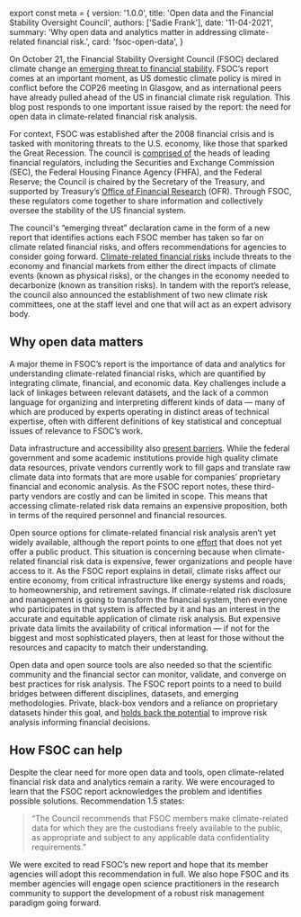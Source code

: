 export const meta = {
  version: '1.0.0',
  title: 'Open data and the Financial Stability Oversight Council',
  authors: ['Sadie Frank'],
  date: '11-04-2021',
  summary:
    'Why open data and analytics matter in addressing climate-related financial risk.',
  card: 'fsoc-open-data',
}

On October 21, the Financial Stability Oversight Council (FSOC) declared climate change an [emerging threat to financial stability](https://home.treasury.gov/news/press-releases/jy0426). FSOC’s report comes at an important moment, as US domestic climate policy is mired in conflict before the COP26 meeting in Glasgow, and as international peers have already pulled ahead of the US in financial climate risk regulation. This blog post responds to one important issue raised by the report: the need for open data in climate-related financial risk analysis.

For context, FSOC was established after the 2008 financial crisis and is tasked with monitoring threats to the U.S. economy, like those that sparked the Great Recession. The council is [comprised of](https://home.treasury.gov/policy-issues/financial-markets-financial-institutions-and-fiscal-service/fsoc/about-fsoc) the heads of leading financial regulators, including the Securities and Exchange Commission (SEC), the Federal Housing Finance Agency (FHFA), and the Federal Reserve; the Council is chaired by the Secretary of the Treasury, and supported by Treasury’s [Office of Financial Research](https://www.financialresearch.gov/) (OFR). Through FSOC, these regulators come together to share information and collectively oversee the stability of the US financial system.

The council's “emerging threat” declaration came in the form of a new report that identifies actions each FSOC member has taken so far on climate related financial risks, and offers recommendations for agencies to consider going forward. [Climate-related financial risks](https://carbonplan.org/blog/climate-financial-risks) include threats to the economy and financial markets from either the direct impacts of climate events (known as physical risks), or the changes in the economy needed to decarbonize (known as transition risks). In tandem with the report’s release, the council also announced the establishment of two new climate risk committees, one at the staff level and one that will act as an expert advisory body.

## Why open data matters

A major theme in FSOC’s report is the importance of data and analytics for understanding climate-related financial risks, which are quantified by integrating climate, financial, and economic data. Key challenges include a lack of linkages between relevant datasets, and the lack of a common language for organizing and interpreting different kinds of data — many of which are produced by experts operating in distinct areas of technical expertise, often with different definitions of key statistical and conceptual issues of relevance to FSOC’s work.

Data infrastructure and accessibility also [present barriers](https://medium.com/pangeo/closed-platforms-vs-open-architectures-for-cloud-native-earth-system-analytics-1ad88708ebb6). While the federal government and some academic institutions provide high quality climate data resources, private vendors currently work to fill gaps and translate raw climate data into formats that are more usable for companies’ proprietary financial and economic analysis. As the FSOC report notes, these third-party vendors are costly and can be limited in scope. This means that accessing climate-related risk data remains an expensive proposition, both in terms of the required personnel and financial resources.

Open source options for climate-related financial risk analysis aren’t yet widely available, although the report points to one [effort](https://www.os-climate.org/) that does not yet offer a public product. This situation is concerning because when climate-related financial risk data is expensive, fewer organizations and people have access to it. As the FSOC report explains in detail, climate risks affect our entire economy, from critical infrastructure like energy systems and roads, to homeownership, and retirement savings. If climate-related risk disclosure and management is going to transform the financial system, then everyone who participates in that system is affected by it and has an interest in the accurate and equitable application of climate risk analysis. But expensive private data limits the availability of critical information — if not for the biggest and most sophisticated players, then at least for those without the resources and capacity to match their understanding.

Open data and open source tools are also needed so that the scientific community and the financial sector can monitor, validate, and converge on best practices for risk analysis. The FSOC report points to a need to build bridges between different disciplines, datasets, and emerging methodologies. Private, black-box vendors and a reliance on proprietary datasets hinder this goal, and [holds back the potential](https://doi.org/10.1038/s41558-020-00984-6) to improve risk analysis informing financial decisions.

## How FSOC can help

Despite the clear need for more open data and tools, open climate-related financial risk data and analytics remain a rarity. We were encouraged to learn that the FSOC report acknowledges the problem and identifies possible solutions. Recommendation 1.5 states:

> “​​The Council recommends that FSOC members make climate-related data for which they are the custodians freely available to the public, as appropriate and subject to any applicable data confidentiality requirements.”

We were excited to read FSOC’s new report and hope that its member agencies will adopt this recommendation in full. We also hope FSOC and its member agencies will engage open science practitioners in the research community to support the development of a robust risk management paradigm going forward.
